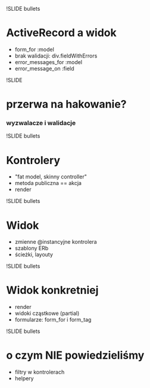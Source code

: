!SLIDE bullets

# ActiveRecord a widok

* form_for :model
* brak walidacji: div.fieldWithErrors
* error_messages_for :model
* error_message_on :field


!SLIDE

# przerwa na hakowanie?

### wyzwalacze i walidacje


!SLIDE bullets

# Kontrolery

* "fat model, skinny controller"
* metoda publiczna == akcja
* render


!SLIDE bullets

# Widok

* zmienne @instancyjne kontrolera
* szablony ERb
* ścieżki, layouty

!SLIDE bullets

# Widok konkretniej

* render
* widoki cząstkowe (partial)
* formularze: form_for i form_tag


!SLIDE bullets

# o czym NIE powiedzieliśmy

* filtry w kontrolerach
* helpery

